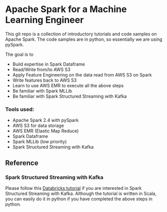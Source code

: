 # Apache Spark for a Machine Learning Engineer

This git repo is a collection of introductory tutorials and code samples on
Apache Spark. The code samples are in python, so essentially we are using pySpark.

The goal is to

- Build expertise in Spark Dataframe
- Read/Write from/to AWS S3
- Apply Feature Engineering on the data read from AWS S3 on Spark
- Write features back to AWS S3
- Learn to use AWS EMR to execute all the above steps
- Be familiar with Spark MLLib
- Be familiar with Spark Structured Streaming with Kafka

### Tools used:
- Apache Spark 2.4 with pySpark
- AWS S3 for data storage
- AWS EMR (Elastic Map Reduce)
- Spark Dataframe
- Spark MLLib (low priority)
- Spark Structured Streaming with Kafka

## Reference

### Spark Structured Streaming with Kafka
Please follow this [Databricks tutorial](https://databricks.com/blog/2017/04/04/real-time-end-to-end-integration-with-apache-kafka-in-apache-sparks-structured-streaming.html) if you are interested in Spark
Structured Streaming with Kafka. Although the tutorial is written in Scala, you
can easily do it in python if you have completed the above steps in python.

